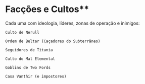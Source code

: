 # Facções e Cultos**

Cada uma com ideologia, líderes, zonas de operação e inimigos:

    Culto de Nerull

    Ordem de Beltar (Caçadores do Subterrâneo)

    Seguidores de Titania

    Culto do Mal Elemental

    Goblins de Two Fords

    Casa Vanthir (e impostores)

















